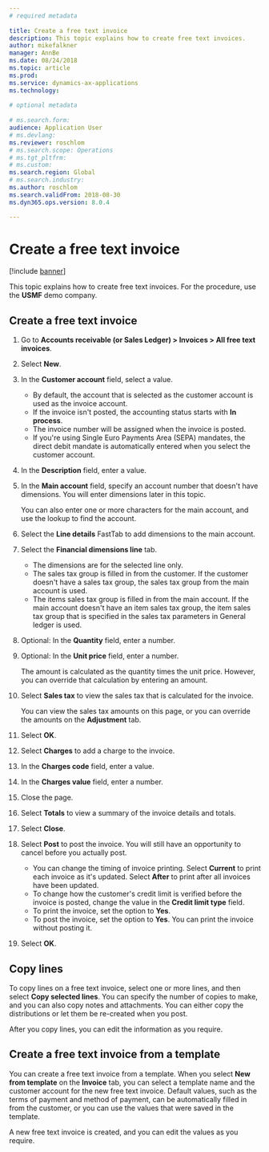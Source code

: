 ```yaml
--- 
# required metadata 
 
title: Create a free text invoice
description: This topic explains how to create free text invoices. 
author: mikefalkner
manager: AnnBe 
ms.date: 08/24/2018
ms.topic: article 
ms.prod:  
ms.service: dynamics-ax-applications 
ms.technology:  
 
# optional metadata 
 
# ms.search.form:   
audience: Application User 
# ms.devlang:  
ms.reviewer: roschlom
# ms.search.scope: Operations 
# ms.tgt_pltfrm:  
# ms.custom:  
ms.search.region: Global
# ms.search.industry: 
ms.author: roschlom
ms.search.validFrom: 2018-08-30 
ms.dyn365.ops.version: 8.0.4

---
```


# Create a free text invoice

[!include [banner](../includes/banner.md)]

This topic explains how to create free text invoices. For the procedure, use the **USMF** demo company.

## Create a free text invoice

1. Go to **Accounts receivable (or Sales Ledger) \> Invoices \> All free text invoices**.
2. Select **New**.
3. In the **Customer account** field, select a value.

    * By default, the account that is selected as the customer account is used as the invoice account.
    * If the invoice isn't posted, the accounting status starts with **In process**.
    * The invoice number will be assigned when the invoice is posted.
    * If you're using Single Euro Payments Area (SEPA) mandates, the direct debit mandate is automatically entered when you select the customer account.

4. In the **Description** field, enter a value.
5. In the **Main account** field, specify an account number that doesn't have dimensions. You will enter dimensions later in this topic.

    You can also enter one or more characters for the main account, and use the lookup to find the account.

6. Select the **Line details** FastTab to add dimensions to the main account.
7. Select the **Financial dimensions line** tab.

    * The dimensions are for the selected line only.
    * The sales tax group is filled in from the customer. If the customer doesn't have a sales tax group, the sales tax group from the main account is used.
    * The items sales tax group is filled in from the main account. If the main account doesn't have an item sales tax group, the item sales tax group that is specified in the sales tax parameters in General ledger is used.

8. Optional: In the **Quantity** field, enter a number.
9. Optional: In the **Unit price** field, enter a number.

    The amount is calculated as the quantity times the unit price. However, you can override that calculation by entering an amount.

10. Select **Sales tax** to view the sales tax that is calculated for the invoice.

    You can view the sales tax amounts on this page, or you can override the amounts on the **Adjustment** tab.

11. Select **OK**.
12. Select **Charges** to add a charge to the invoice.
13. In the **Charges code** field, enter a value.
14. In the **Charges value** field, enter a number.
15. Close the page.
16. Select **Totals** to view a summary of the invoice details and totals.
17. Select **Close**.
18. Select **Post** to post the invoice. You will still have an opportunity to cancel before you actually post.

    * You can change the timing of invoice printing. Select **Current** to print each invoice as it's updated. Select **After** to print after all invoices have been updated.
    * To change how the customer's credit limit is verified before the invoice is posted, change the value in the **Credit limit type** field.
    * To print the invoice, set the option to **Yes**.
    * To post the invoice, set the option to **Yes**. You can print the invoice without posting it.

19. Select **OK**.

## Copy lines
To copy lines on a free text invoice, select one or more lines, and then select **Copy selected lines**. You can specify the number of copies to make, and you can also copy notes and attachments. You can either copy the distributions or let them be re-created when you post.

After you copy lines, you can edit the information as you require.

## Create a free text invoice from a template
You can create a free text invoice from a template. When you select **New from template** on the **Invoice** tab, you can select a template name and the customer account for the new free text invoice. Default values, such as the terms of payment and method of payment, can be automatically filled in from the customer, or you can use the values that were saved in the template.

A new free text invoice is created, and you can edit the values as you require.
